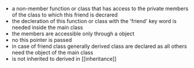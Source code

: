 - a non-member function or class that has access to the private members of the class to which this friend is decrared
- the decleration of this function or class with the 'friend' key word is needed inside the main class
- the members are accessible only through a object
- no this pointer is passed
- in case of friend class generally derived class are declared as all others need the object of the main class
- is not inherited to derived in [[inheritance]]